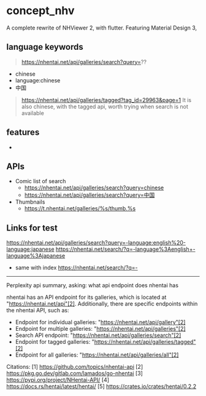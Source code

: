 # concept_nhv

A complete rewrite of NHViewer 2, with flutter. Featuring Material Design 3, 

## language keywords

> https://nhentai.net/api/galleries/search?query=??

- chinese
- language:chinese
- 中国

> https://nhentai.net/api/galleries/tagged?tag_id=29963&page=1
> It is also chinese, with the tagged api, worth trying when search is not available

## features

- 

## APIs

- Comic list of search
  - https://nhentai.net/api/galleries/search?query=chinese
  - https://nhentai.net/api/galleries/search?query=中国
- Thumbnails
  - https://t.nhentai.net/galleries/%s/thumb.%s

## Links for test

https://nhentai.net/api/galleries/search?query=-language:english%20-language:japanese
https://nhentai.net/search/?q=-language%3Aenglish+-language%3Ajapanese

- same with index
https://nhentai.net/search/?q=-

---

Perplexity api summary, asking: what api endpoint does nhentai has

nhentai has an API endpoint for its galleries, which is located at "https://nhentai.net/api"[2]. Additionally, there are specific endpoints within the nhentai API, such as:
- Endpoint for individual galleries: "https://nhentai.net/api/gallery"[2]
- Endpoint for multiple galleries: "https://nhentai.net/api/galleries"[2]
- Search API endpoint: "https://nhentai.net/api/galleries/search"[2]
- Endpoint for tagged galleries: "https://nhentai.net/api/galleries/tagged"[2]
- Endpoint for all galleries: "https://nhentai.net/api/galleries/all"[2]

Citations:
[1] https://github.com/topics/nhentai-api
[2] https://pkg.go.dev/gitlab.com/lamados/go-nhentai
[3] https://pypi.org/project/NHentai-API/
[4] https://docs.rs/hentai/latest/hentai/
[5] https://crates.io/crates/hentai/0.2.2